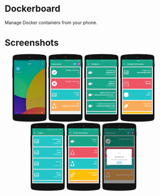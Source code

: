 # Dockerboard

Manage Docker containers from your phone.

# Screenshots

<p align="center">
  <img src="screenshots/1.png" width="22%"/>
  <img src="screenshots/2.png" width="22%"/>
  <img src="screenshots/3.png" width="22%"/>
  <img src="screenshots/4.png" width="22%"/>
  <img src="screenshots/5.png" width="22%"/>
  <img src="screenshots/6.png" width="22%"/>
  <img src="screenshots/7.png" width="22%"/>
</p>
